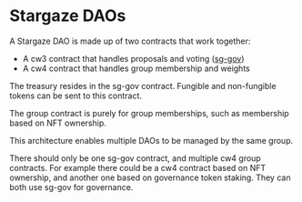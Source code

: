 # Stargaze DAOs

A Stargaze DAO is made up of two contracts that work together:

- A cw3 contract that handles proposals and voting ([sg-gov](./contracts/sg-gov/README.md))
- A cw4 contract that handles group membership and weights

The treasury resides in the sg-gov contract. Fungible and non-fungible tokens can be sent to this contract.

The group contract is purely for group memberships, such as membership based on NFT ownership.

This architecture enables multiple DAOs to be managed by the same group.

There should only be one sg-gov contract, and multiple cw4 group contracts. For example there could be a cw4 contract based on NFT ownership, and another one based on governance token staking. They can both use sg-gov for governance.
